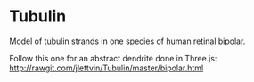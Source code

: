 # Tubulin
Model of tubulin strands in one species of human retinal bipolar.

Follow this one for an abstract dendrite done in Three.js:
    http://rawgit.com/jlettvin/Tubulin/master/bipolar.html
